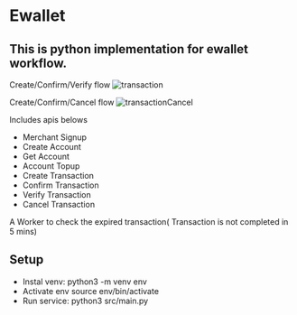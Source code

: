 # Ewallet

## This is python implementation for ewallet workflow. 
Create/Confirm/Verify flow
![transaction](https://user-images.githubusercontent.com/5178516/236105821-ce5d1890-f81c-4272-8437-4ee21221ee8e.jpg)

Create/Confirm/Cancel flow
![transactionCancel](https://user-images.githubusercontent.com/5178516/236105837-237928bc-1be9-4eb5-b673-d37559a12c0d.jpg)

Includes apis belows
- Merchant Signup
- Create Account
- Get Account
- Account Topup
- Create Transaction
- Confirm Transaction
- Verify Transaction
- Cancel Transaction

A Worker to check the expired transaction( Transaction is not completed in 5 mins)


## Setup
- Instal venv:
python3 -m venv env
- Activate env
source env/bin/activate
- Run service:
python3 src/main.py

